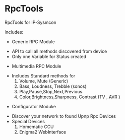 # RpcTools
RpcTools for IP-Sysmcon

Includes:

- Generic RPC Module 
* API to call all methods discovered from device
* Only one Variable for Status created

- Multimedia RPC Module
* Includes Standard methods for
	1. Volume, Mute (Generic)
	2. Bass, Loudness, Trebble (sonos)
	3. Play,Pause,Stop,Next,Previous
	4. Color,Brightness,Sharpness, Contrast (TV , AVR )
	

- Configurator Moduke 

* Discover your network to found Upnp Rpc Devices
* Special Devices 
  1. Homematic CCU
  2. Enigma2 WebInterface
  
